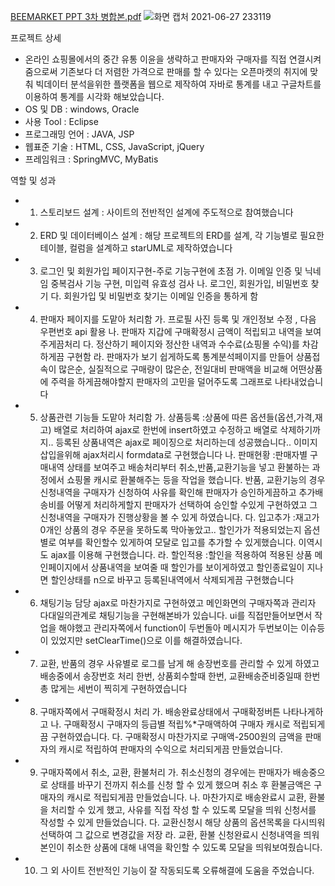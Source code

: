 [BEEMARKET PPT 3차 병합본.pdf](https://github.com/ihyongi/beeMarket/files/6721742/BEEMARKET.PPT.3.pdf)
![화면 캡처 2021-06-27 233119](https://user-images.githubusercontent.com/73655077/123548455-ccc27500-d79f-11eb-859a-5f4ce57d7e91.jpg)


프로젝트 상세
- 온라인 쇼핑몰에서의 중간 유통 이윤을 생략하고 판매자와 구매자를
직접 연결시켜줌으로써 기존보다 더 저렴한 가격으로 판매를 할 수
있다는 오픈마켓의 취지에 맞춰 빅데이터 분석을위한 플랫폼을 웹으로
제작하여 자바로 통계를 내고 구글차트를 이용하여 통계를 시각화
해보았습니다.
- OS 및 DB : windows, Oracle
- 사용 Tool : Eclipse
- 프로그래밍 언어 : JAVA, JSP
- 웹표준 기술 : HTML, CSS, JavaScript, jQuery
- 프레임워크 : SpringMVC, MyBatis

역할 및 성과
- 1. 스토리보드 설계 : 사이트의 전반적인 설계에 주도적으로 참여했습니다

- 2. ERD 및 데이터베이스 설계 : 해당 프로젝트의 ERD를 설계, 각 기능별로 필요한 테이블, 컬럼을 설계하고 starUML로 제작하였습니다

- 3. 로그인 및 회원가입 페이지구현-주로 기능구현에 초점
가. 이메일 인증 및 닉네임 중복검사 기능 구현, 미입력 유효성 검사
나. 로그인, 회원가입, 비밀번호 찾기
다. 회원가입 및 비밀번호 찾기는 이메일 인증을 통하게 함

- 4. 판매자 페이지를 도맡아 처리함
가. 프로필 사진 등록 및 개인정보 수정 , 다음 우편번호 api 활용
나. 판매자 지갑에 구매확정시 금액이 적립되고 내역을 보여주게끔처리
다. 정산하기 페이지와 정산한 내역과 수수료(쇼핑몰 수익)를 차감하게끔 구현함
라. 판매자가 보기 쉽게하도록 통계분석페이지를 만들어 상품접속이 많은순, 실질적으로 구매량이 많은순, 전일대비 판매액을 비교해 어떤상품에 주력을 하게끔해야할지 판매자의 고민을 덜어주도록 그래프로 나타내었습니다

- 5. 상품관련 기능들 도맡아 처리함
가. 상품등록
:상품에 따른 옵션들(옵션,가격,재고) 배열로 처리하여 ajax로 한번에 insert하였고 수정하고 배열로 삭제하기까지.. 등록된 상품내역은 ajax로 페이징으로 처리하는데 성공했습니다.. 이미지삽입을위해 ajax처리시 formdata로 구현했습니다
나. 판매현황
:판매자별 구매내역 상태를 보여주고 배송처리부터 취소,반품,교환기능을 넣고 환불하는 과정에서 쇼핑몰 캐시로 환불해주는 등을 작업을 했습니다. 반품, 교환기능의 경우 신청내역을 구매자가 신청하여 사유를 확인해 판매자가 승인하게끔하고 추가배송비를 어떻게 처리하게할지 판매자가 선택하여 승인할 수있게 구현하였고 그 신청내역을 구매자가 진행상황을 볼 수 있게 하였습니다.
다. 입고추가
:재고가 0개인 상품의 경우 주문을 못하도록 막아놓았고.. 할인가가 적용되었는지 옵션별로 여부를 확인할수 있게하여 모달로 입고를 추가할 수 있게했습니다. 이역시도 ajax를 이용해 구현했습니다.
라. 할인적용
:할인을 적용하여 적용된 상품 메인페이지에서 상품내역을 보여줄 때 할인가를 보이게하였고 할인종료일이 지나면 할인상태를 n으로 바꾸고 등록된내역에서 삭제되게끔 구현했습니다

- 6. 채팅기능 담당
ajax로 마찬가지로 구현하였고 메인화면의 구매자쪽과 관리자 다대일의관계로 채팅기능을 구현해본바가 있습니다. ui를 직접만들어보면서 작업을 해야했고 관리자쪽에서 function이 두번돌아 메시지가 두번보이는 이슈등이 있었지만 setClearTime()으로 이를 해결하였습니다.

- 7. 교환, 반품의 경우 사유별로 로그를 남게 해 송장번호를 관리할 수 있게 하였고 배송중에서 송장번호 처리 한번, 상품회수할때 한번, 교환배송준비중일때 한번 총 많게는 세번이 찍히게 구현하였습니다

- 8. 구매자쪽에서 구매확정시 처리
가. 배송완료상태에서 구매확정버튼 나타나게하고
나. 구매확정시 구매자의 등급별 적립%*구매액하여 구매자 캐시로 적립되게끔 구현하였습니다.
다. 구매확정시 마찬가지로 구매액-2500원의 금액을 판매자의 캐시로 적립하여 판매자의 수익으로 처리되게끔 만들었습니다.

- 9. 구매자쪽에서 취소, 교환, 환불처리
가. 취소신청의 경우에는 판매자가 배송중으로 상태를 바꾸기 전까지 취소를 신청 할 수 있게 했으며 취소 후 환불금액은 구매자의 캐시로 적립되게끔 만들었습니다.
나. 마찬가지로 배송완료시 교환, 환불을 처리할 수 있게 했고, 사유를 직접 작성 할 수 있도록 모달을 띄워 신청서를 작성할 수 있게 만들었습니다.
다. 교환신청시 해당 상품의 옵션목록을 다시띄워 선택하여 그 값으로 변경값을 저장
라. 교환, 환불 신청완료시 신청내역을 띄워 본인이 취소한 상품에 대해 내역을 확인할 수 있도록 모달을 띄워보여줬습니다.

- 10. 그 외 사이트 전반적인 기능이 잘 작동되도록 오류해결에 도움을 주었습니다.



